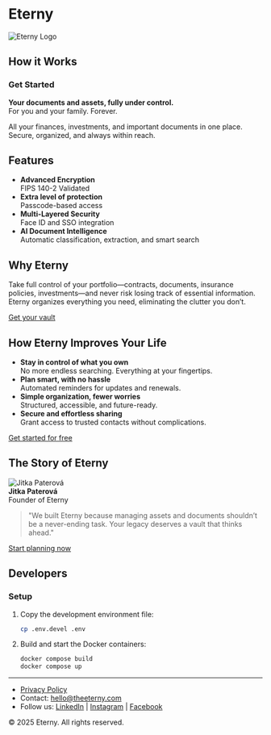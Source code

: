 
# Eterny

![Eterny Logo](/path/to/logo.png)

## How it Works

### Get Started
**Your documents and assets, fully under control.**  
For you and your family. Forever.

All your finances, investments, and important documents in one place. Secure, organized, and always within reach.

## Features

- **Advanced Encryption**  
  FIPS 140-2 Validated
- **Extra level of protection**  
  Passcode-based access
- **Multi-Layered Security**  
  Face ID and SSO integration
- **AI Document Intelligence**  
  Automatic classification, extraction, and smart search

## Why Eterny

Take full control of your portfolio—contracts, documents, insurance policies, investments—and never risk losing track of essential information. Eterny organizes everything you need, eliminating the clutter you don’t.

[Get your vault](#)

## How Eterny Improves Your Life

- **Stay in control of what you own**  
  No more endless searching. Everything at your fingertips.
- **Plan smart, with no hassle**  
  Automated reminders for updates and renewals.
- **Simple organization, fewer worries**  
  Structured, accessible, and future-ready.
- **Secure and effortless sharing**  
  Grant access to trusted contacts without complications.

[Get started for free](#)

## The Story of Eterny

![Jitka Paterová](https://media.licdn.com/dms/image/v2/D4D03AQEwm58svKRV1A/profile-displayphoto-shrink_800_800/profile-displayphoto-shrink_800_800/0/1706263816713?e=1752710400&v=beta&t=qyI4CHeN8GM_Nul5X5edye-F7Nfc-PwL7khB99G42lc)  
**Jitka Paterová**  
Founder of Eterny

> "We built Eterny because managing assets and documents shouldn’t be a never-ending task. Your legacy deserves a vault that thinks ahead."

[Start planning now](#)

## Developers

### Setup

1. Copy the development environment file:
   ```bash
   cp .env.devel .env
   ```
2. Build and start the Docker containers:
   ```bash
   docker compose build
   docker compose up
   ```
---

- [Privacy Policy](#)  
- Contact: hello@theeterny.com  
- Follow us: [LinkedIn](#) | [Instagram](#) | [Facebook](#)  

&copy; 2025 Eterny. All rights reserved.
